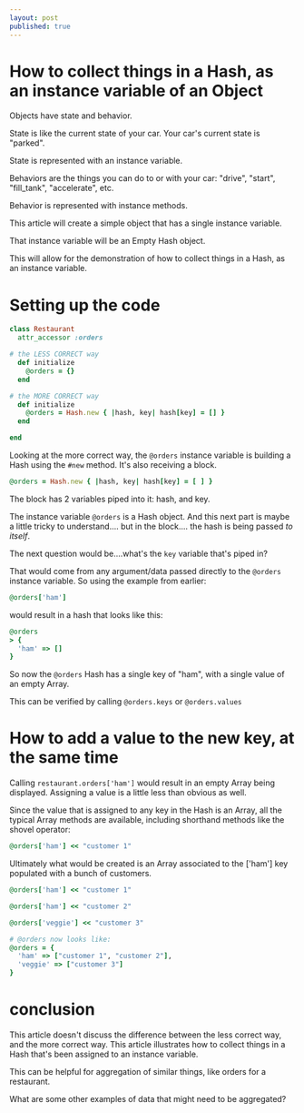 ```yaml
---
layout: post
published: true
---
```


# How to collect things in a Hash, as an instance variable of an Object

Objects have state and behavior.

State is like the current state of your car. Your car's current state is "parked".

State is represented with an instance variable.

Behaviors are the things you can do to or with your car: "drive", "start", "fill_tank", "accelerate", etc.

Behavior is represented with instance methods.

This article will create a simple object that has a single instance variable.

That instance variable will be an Empty Hash object.

This will allow for the demonstration of how to collect things in a Hash, as an instance variable.

# Setting up the code

```ruby
class Restaurant
  attr_accessor :orders

# the LESS CORRECT way
  def initialize
    @orders = {}
  end

# the MORE CORRECT way
  def initialize
    @orders = Hash.new { |hash, key| hash[key] = [] }
  end

end
```

Looking at the more correct way, the `@orders` instance variable is building a Hash using the `#new` method. It's also receiving a block.

```ruby
@orders = Hash.new { |hash, key| hash[key] = [ ] }
```

The block has 2 variables piped into it: hash, and key.

The instance variable `@orders` is a Hash object. And this next part is maybe a little tricky to understand.... but in the block.... the hash is being passed _to itself_.

The next question would be....what's the `key` variable that's piped in?

That would come from any argument/data passed directly to the `@orders` instance variable. So using the example from earlier:

```ruby
@orders['ham']
```

would result in a hash that looks like this:

```ruby
@orders
> {
  'ham' => []
}

```

So now the `@orders` Hash has a single key of "ham", with a single value of an empty Array.

This can be verified by calling `@orders.keys` or `@orders.values`

# How to add a value to the new key, at the same time

Calling `restaurant.orders['ham']` would result in an empty Array being displayed. Assigning a value is a little less than obvious as well.

Since the value that is assigned to any key in the Hash is an Array, all the typical Array methods are available, including shorthand methods like the shovel operator:

```ruby
@orders['ham'] << "customer 1"

```

Ultimately what would be created is an Array associated to the ['ham'] key populated with a bunch of customers.

```ruby
@orders['ham'] << "customer 1"

@orders['ham'] << "customer 2"

@orders['veggie'] << "customer 3"

# @orders now looks like:
@orders = {
  'ham' => ["customer 1", "customer 2"],
  'veggie' => ["customer 3"]
}
```

# conclusion

This article doesn't discuss the difference between the less correct way, and the more correct way. This article illustrates how to collect things in a Hash that's been assigned to an instance variable.

This can be helpful for aggregation of similar things, like orders for a restaurant.

What are some other examples of data that might need to be aggregated? 